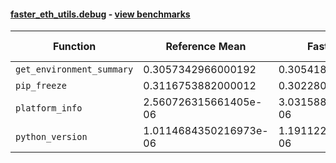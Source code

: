 #### [faster_eth_utils.debug](https://github.com/BobTheBuidler/faster-eth-utils/blob/BobTheBuidler-patch-2/faster_eth_utils/debug.py) - [view benchmarks](https://github.com/BobTheBuidler/faster-eth-utils/blob/BobTheBuidler-patch-2/benchmarks/test_debug_benchmarks.py)

| Function | Reference Mean | Faster Mean | % Change | Speedup (%) | x Faster | Faster |
|----------|---------------|-------------|----------|-------------|----------|--------|
| `get_environment_summary` | 0.3057342966000192 | 0.3054186277999861 | 0.10% | 0.10% | 1.00x | ✅ |
| `pip_freeze` | 0.3116753882000012 | 0.3022801891999961 | 3.01% | 3.11% | 1.03x | ✅ |
| `platform_info` | 2.560726315661405e-06 | 3.031588682807485e-06 | -18.39% | -15.53% | 0.84x | ❌ |
| `python_version` | 1.0114684350216973e-06 | 1.191122473065679e-06 | -17.76% | -15.08% | 0.85x | ❌ |
